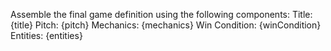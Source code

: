 Assemble the final game definition using the following components:
Title: {title}
Pitch: {pitch}
Mechanics: {mechanics}
Win Condition: {winCondition}
Entities: {entities}
